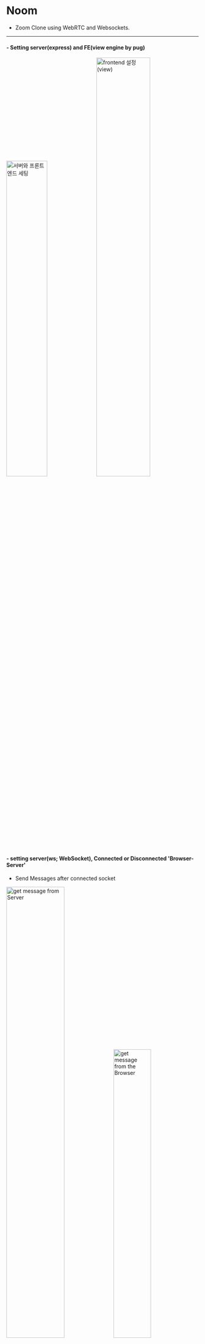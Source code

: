 # Noom

- Zoom Clone using WebRTC and Websockets.

------

#### - Setting server(express) and FE(view engine by pug)

<div display="flex">
  <img width="46%" alt="서버와 프론트엔드 세팅" src="https://user-images.githubusercontent.com/45756853/135866084-d175a795-84ba-4836-ae66-c2fd418fc64f.png"/>
  <img width="53%" alt="frontend 설정(view)" src="https://user-images.githubusercontent.com/45756853/135866095-3d1003f9-7ccf-40a4-9bc7-7ed396b5e2d5.png"/>
</div>

#### - setting server(ws; WebSocket), Connected or Disconnected 'Browser-Server'

- Send Messages after connected socket

<div display="flex">
<img width="55%" alt="get message from Server" src="https://user-images.githubusercontent.com/45756853/136770818-9fdeda56-9419-4ee1-9072-b9d4432cc716.png">
<img width="44%" alt="get message from the Browser" src="https://user-images.githubusercontent.com/45756853/136770837-dccdc4e1-6ad7-4f86-ba13-2dc763689b16.png">
</div>
